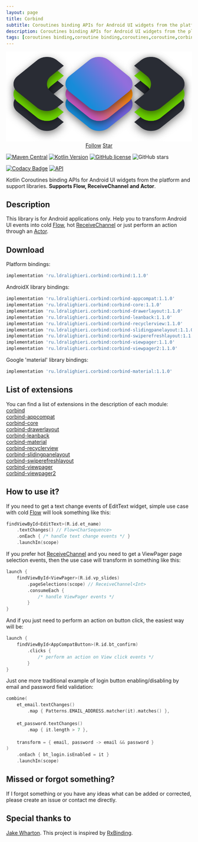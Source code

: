 ```yaml
---
layout: page
title: Corbind
subtitle: Coroutines binding APIs for Android UI widgets from the platform and support libraries.
description: Coroutines binding APIs for Android UI widgets from the platform and support libraries.
tags: [coroutines binding,coroutine binding,coroutines,coroutine,corbind,kotlin,android,receivechannel,flow,data binding]
---
```


<div style="text-align: center">
    <img src="img/corbind.svg" alt="Corbind logo"/>
</div>

<script async defer src="https://buttons.github.io/buttons.js"></script>
<div style="text-align: center">
  <a class="github-button" href="https://github.com/LDRAlighieri" data-size="large" aria-label="Follow @LDRAlighieri on GitHub">Follow</a>
  <a class="github-button" href="https://github.com/LDRAlighieri/Corbind" data-icon="octicon-star" data-size="large" aria-label="Star LDRAlighieri/Corbind on GitHub">Star</a>
</div>

[![Maven Central](https://img.shields.io/maven-central/v/ru.ldralighieri.corbind/corbind.svg)](https://search.maven.org/search?q=g:ru.ldralighieri.corbind)
[![Kotlin Version](https://img.shields.io/badge/Kotlin-v1.3.50-blue.svg)](https://kotlinlang.org)
[![GitHub license](https://img.shields.io/badge/license-Apache%20License%202.0-blue.svg?style=flat)](https://www.apache.org/licenses/LICENSE-2.0)
![GitHub stars](https://img.shields.io/github/stars/LDRAlighieri/Corbind?style=social)

[![Codacy Badge](https://api.codacy.com/project/badge/Grade/a1c9a1b1d1ce4ca7a201ab93492bf6e0)](https://www.codacy.com/app/LDRAlighieri/Corbind?utm_source=github.com&amp;utm_medium=referral&amp;utm_content=LDRAlighieri/Corbind&amp;utm_campaign=Badge_Grade)
[![API](https://img.shields.io/badge/API-14%2B-brightgreen.svg?style=flat)](https://android-arsenal.com/api?level=14)


Kotlin Coroutines binding APIs for Android UI widgets from the platform and support libraries. **Supports Flow, ReceiveChannel and Actor**.


## Description

This library is for Android applications only. Help you to transform Android UI events into cold [Flow][flow], hot [ReceiveChannel][channel] or just perform an action through an [Actor][actor].


## Download

Platform bindings:
```groovy
implementation 'ru.ldralighieri.corbind:corbind:1.1.0'
```

AndroidX library bindings:
```groovy
implementation 'ru.ldralighieri.corbind:corbind-appcompat:1.1.0'
implementation 'ru.ldralighieri.corbind:corbind-core:1.1.0'
implementation 'ru.ldralighieri.corbind:corbind-drawerlayout:1.1.0'
implementation 'ru.ldralighieri.corbind:corbind-leanback:1.1.0'
implementation 'ru.ldralighieri.corbind:corbind-recyclerview:1.1.0'
implementation 'ru.ldralighieri.corbind:corbind-slidingpanelayout:1.1.0'
implementation 'ru.ldralighieri.corbind:corbind-swiperefreshlayout:1.1.0'
implementation 'ru.ldralighieri.corbind:corbind-viewpager:1.1.0'
implementation 'ru.ldralighieri.corbind:corbind-viewpager2:1.1.0'
```

Google 'material' library bindings:
```groovy
implementation 'ru.ldralighieri.corbind:corbind-material:1.1.0'
```


## List of extensions
You can find a list of extensions in the description of each module:<br>
[corbind]<br>
[corbind-appcompat]<br>
[corbind-core]<br>
[corbind-drawerlayout]<br>
[corbind-leanback]<br>
[corbind-material]<br>
[corbind-recyclerview]<br>
[corbind-slidingpanelayout]<br>
[corbind-swiperefreshlayout]<br>
[corbind-viewpager]<br>
[corbind-viewpager2]


## How to use it?

If you need to get a text change events of EditText widget, simple use case with cold [Flow][flow] will look something like this:
```kotlin
findViewById<EditText>(R.id.et_name)
    .textChanges() // Flow<CharSequence>
    .onEach { /* handle text change events */ }
    .launchIn(scope)
```

If you prefer hot [ReceiveChannel][channel] and you need to get a ViewPager page selection events, then the use case will transform in something like this:
```kotlin
launch {
    findViewById<ViewPager>(R.id.vp_slides)
        .pageSelections(scope) // ReceiveChannel<Int>
        .consumeEach {
            /* handle ViewPager events */
        }
}
```

And if you just need to perform an action on button click, the easiest way will be:
```kotlin
launch {
    findViewById<AppCompatButton>(R.id.bt_confirm)
        .clicks {
            /* perform an action on View click events */
        }
}
```

Just one more traditional example of login button enabling/disabling by email and password field validation:
```kotlin
combine(
    et_email.textChanges()
        .map { Patterns.EMAIL_ADDRESS.matcher(it).matches() },

    et_password.textChanges()
        .map { it.length > 7 },

    transform = { email, password -> email && password }
)
    .onEach { bt_login.isEnabled = it }
    .launchIn(scope)
```


## Missed or forgot something?

If I forgot something or you have any ideas what can be added or corrected, please create an issue or contact me directly.


## Special thanks to

[Jake Wharton][jw]. This project is inspired by [RxBinding][rx].


[jw]: https://github.com/JakeWharton
[rx]: https://github.com/JakeWharton/RxBinding
[flow]: https://kotlin.github.io/kotlinx.coroutines/kotlinx-coroutines-core/kotlinx.coroutines.flow/-flow/index.html
[channel]: https://kotlin.github.io/kotlinx.coroutines/kotlinx-coroutines-core/kotlinx.coroutines.channels/-receive-channel/index.html
[actor]: https://kotlin.github.io/kotlinx.coroutines/kotlinx-coroutines-core/kotlinx.coroutines.channels/actor.html

[corbind]: https://ldralighieri.github.io/Corbind/modules/corbind/
[corbind-appcompat]: https://ldralighieri.github.io/Corbind/modules/corbind-appcompat
[corbind-core]: https://ldralighieri.github.io/Corbind/modules/corbind-core
[corbind-drawerlayout]: https://ldralighieri.github.io/Corbind/modules/corbind-drawerlayout
[corbind-leanback]: https://ldralighieri.github.io/Corbind/modules/corbind-leanback
[corbind-material]: https://ldralighieri.github.io/Corbind/modules/corbind-material
[corbind-recyclerview]: https://ldralighieri.github.io/Corbind/modules/corbind-recyclerview
[corbind-slidingpanelayout]: https://ldralighieri.github.io/Corbind/modules/corbind-slidingpanelayout
[corbind-swiperefreshlayout]: https://ldralighieri.github.io/Corbind/modules/corbind-swiperefreshlayout
[corbind-viewpager]: https://ldralighieri.github.io/Corbind/modules/corbind-viewpager
[corbind-viewpager2]: https://ldralighieri.github.io/Corbind/modules/corbind-viewpager2
